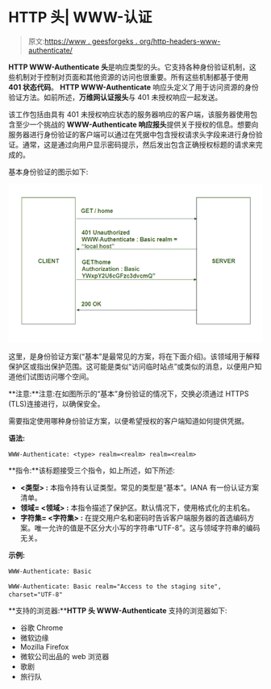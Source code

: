 # HTTP 头| WWW-认证

> 原文:[https://www . geesforgeks . org/http-headers-www-authenticate/](https://www.geeksforgeeks.org/http-headers-www-authenticate/)

**HTTP WWW-Authenticate 头**是响应类型的头。它支持各种身份验证机制，这些机制对于控制对页面和其他资源的访问也很重要。所有这些机制都基于使用 **401 状态代码**。 **HTTP WWW-Authenticate** 响应头定义了用于访问资源的身份验证方法。如前所述，**万维网认证报头**与 401 未授权响应一起发送。

该工作包括由具有 401 未授权响应状态的服务器响应的客户端，该服务器使用包含至少一个挑战的 **WWW-Authenticate 响应报头**提供关于授权的信息。想要向服务器进行身份验证的客户端可以通过在凭据中包含授权请求头字段来进行身份验证。通常，这是通过向用户显示密码提示，然后发出包含正确授权标题的请求来完成的。

基本身份验证的图示如下:

![](img/17dafdb6bdad6843d0ac9a253b4bf39b.png)

这里，是身份验证方案(“基本”是最常见的方案，将在下面介绍)。该领域用于解释保护区或指出保护范围。这可能是类似“访问临时站点”或类似的消息，以便用户知道他们试图访问哪个空间。

**注意:**注意:在如图所示的“基本”身份验证的情况下，交换必须通过 HTTPS (TLS)连接进行，以确保安全。

需要指定使用哪种身份验证方案，以便希望授权的客户端知道如何提供凭据。

**语法:**

```
WWW-Authenticate: <type> realm=<realm> realm=<realm>
```

**指令:**该标题接受三个指令，如上所述，如下所述:

*   **<类型> :** 本指令持有认证类型。常见的类型是“基本”。IANA 有一份认证方案清单。
*   **领域= <领域> :** 本指令描述了保护区。默认情况下，使用格式化的主机名。
*   **字符集= <字符集> :** 在提交用户名和密码时告诉客户端服务器的首选编码方案。唯一允许的值是不区分大小写的字符串“UTF-8”。这与领域字符串的编码无关。

**示例:**

```
WWW-Authenticate: Basic
```

```
WWW-Authenticate: Basic realm="Access to the staging site", 
charset="UTF-8"
```

**支持的浏览器:****HTTP 头 WWW-Authenticate** 支持的浏览器如下:

*   谷歌 Chrome
*   微软边缘
*   Mozilla Firefox
*   微软公司出品的 web 浏览器
*   歌剧
*   旅行队